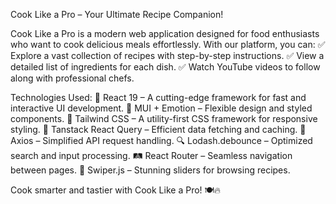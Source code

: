 Cook Like a Pro – Your Ultimate Recipe Companion!

Cook Like a Pro is a modern web application designed for food enthusiasts who want to cook delicious meals effortlessly. With our platform, you can:
✅ Explore a vast collection of recipes with step-by-step instructions.
✅ View a detailed list of ingredients for each dish.
✅ Watch YouTube videos to follow along with professional chefs.

Technologies Used:
🚀 React 19 – A cutting-edge framework for fast and interactive UI development.
🎨 MUI + Emotion – Flexible design and styled components.
💨 Tailwind CSS – A utility-first CSS framework for responsive styling.
🔄 Tanstack React Query – Efficient data fetching and caching.
📡 Axios – Simplified API request handling.
🔍 Lodash.debounce – Optimized search and input processing.
🛤 React Router – Seamless navigation between pages.
🎥 Swiper.js – Stunning sliders for browsing recipes.

Cook smarter and tastier with Cook Like a Pro! 🍽🔥
